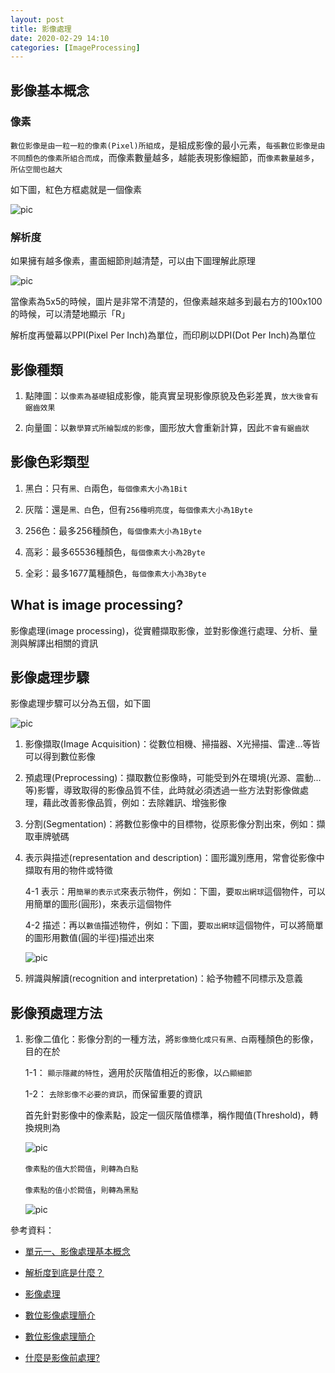 ```yaml
---
layout: post    
title: 影像處理
date: 2020-02-29 14:10
categories: [ImageProcessing]
---
```


## 影像基本概念

### 像素
`數位影像是由一粒一粒的像素(Pixel)所組成`，是組成影像的最小元素，`每張數位影像是由不同顏色的像素所組合而成`，而像素數量越多，越能表現影像細節，而`像素數量越多`，`所佔空間也越大`

如下圖，紅色方框處就是一個像素

![pic](https://i.imgur.com/LTrcuER.png)

### 解析度

如果擁有越多像素，畫面細節則越清楚，可以由下圖理解此原理

![pic](https://upload.wikimedia.org/wikipedia/commons/f/f2/Resolution_illustration.png)

當像素為5x5的時候，圖片是非常不清楚的，但像素越來越多到最右方的100x100的時候，可以清楚地顯示「R」

解析度再螢幕以PPI(Pixel Per Inch)為單位，而印刷以DPI(Dot Per Inch)為單位

## 影像種類

1. 點陣圖：以`像素為基礎`組成影像，能真實呈現影像原貌及色彩差異，`放大後會有鋸齒效果`

2. 向量圖：以`數學算式所繪製成的影像`，圖形放大會重新計算，因此`不會有鋸齒狀`

## 影像色彩類型

1. 黑白：只有`黑、白`兩色，`每個像素大小為1Bit`

2. 灰階：還是`黑、白`色，但有`256種明亮度`，`每個像素大小為1Byte`

3. 256色：最多256種顏色，`每個像素大小為1Byte`

4. 高彩：最多65536種顏色，`每個像素大小為2Byte`

5. 全彩：最多1677萬種顏色，`每個像素大小為3Byte`

## What is image processing?

影像處理(image processing)，從實體擷取影像，並對影像進行處理、分析、量測與解譯出相關的資訊

## 影像處理步驟

影像處理步驟可以分為五個，如下圖

![pic](https://i.imgur.com/RVwQcIa.png)

1. 影像擷取(Image Acquisition)：從數位相機、掃描器、X光掃描、雷達...等皆可以得到數位影像

2. 預處理(Preprocessing)：擷取數位影像時，可能受到外在環境(光源、震動...等)影響，導致取得的影像品質不佳，此時就必須透過一些方法對影像做處理，藉此改善影像品質，例如：去除雜訊、增強影像

3. 分割(Segmentation)：將數位影像中的目標物，從原影像分割出來，例如：擷取車牌號碼

4. 表示與描述(representation and description)：圖形識別應用，常會從影像中擷取有用的物件或特徵 

    4-1 表示：用`簡單的表示式`來表示物件，例如：下圖，要`取出網球`這個物件，可以用簡單的圖形(圓形)，來表示這個物件

    4-2 描述：再以`數值`描述物件，例如：下圖，要`取出網球`這個物件，可以將簡單的圖形用數值(圓的半徑)描述出來

    ![pic](https://upload.wikimedia.org/wikipedia/commons/thumb/5/59/Tennis_racket_and_ball.JPG/250px-Tennis_racket_and_ball.JPG)

5. 辨識與解讀(recognition and interpretation)：給予物體不同標示及意義

## 影像預處理方法

1. 影像二值化：影像分割的一種方法，將`影像簡化成只有黑、白`兩種顏色的影像，目的在於

   1-1： `顯示隱藏的特性`，適用於灰階值相近的影像，以`凸顯細節`

   1-2： `去除影像不必要的資訊`，而保留重要的資訊

   首先針對影像中的像素點，設定一個灰階值標準，稱作閥值(Threshold)，轉換規則為

   ![pic](https://smasoft-tech.com/wp-content/uploads/2017/09/%E4%BB%80%E9%BA%BC%E6%98%AF%E5%BD%B1%E5%83%8F%E5%89%8D%E8%99%95%E7%90%86_1.png)
   
   `像素點的值大於閥值`，`則轉為白點`

   `像素點的值小於閥值`，`則轉為黑點`

    ![pic](https://smasoft-tech.com/wp-content/uploads/2017/09/%E4%BB%80%E9%BA%BC%E6%98%AF%E5%BD%B1%E5%83%8F%E5%89%8D%E8%99%95%E7%90%86_2.png)

參考資料：

- [單元一、影像處理基本概念](http://yuan.yocjh.kh.edu.tw/photoimpact/01.htm)

- [解析度到底是什麼？](https://www.viewsonic.com/tw/pr/content/%E8%A7%A3%E6%9E%90%E5%BA%A6%E5%88%B0%E5%BA%95%E6%98%AF%E4%BB%80%E9%BA%BC_7.html)

- [影像處理](https://zh.wikipedia.org/wiki/%E5%9B%BE%E5%83%8F%E5%A4%84%E7%90%86)

- [數位影像處理簡介](http://nova.bime.ntu.edu.tw/~ttlin/Course01/lecture_notes/C1_LECTURE_NOTE_01(2%20in%201).pdf)

- [數位影像處理簡介](http://nova.bime.ntu.edu.tw/~ttlin/Course01/lecture_notes/c1lecture_note01.htm)

- [什麼是影像前處理?](https://smasoft-tech.com/tag/%E5%BD%B1%E5%83%8F%E5%89%8D%E8%99%95%E7%90%86%E3%80%81%E5%BD%B1%E5%83%8F%E9%A0%90%E8%99%95%E7%90%86%E3%80%81%E6%A9%9F%E5%99%A8%E8%A6%96%E8%A6%BA%E3%80%81%E4%BA%8C%E5%80%BC%E5%8C%96%E3%80%81%E5%BD%A2-2/)
